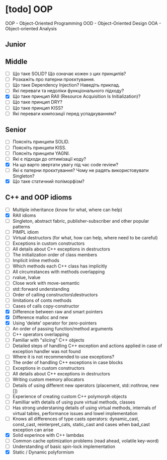 # [todo] OOP

OOP - Object-Oriented Programming
OOD - Object-Oriented Design
OOA - Object-oriented Analysis

## Junior

## Middle

- [ ] Що таке SOLID? Що означає кожен з цих принципів?
- [ ] Розкажіть про патерни проєктування.
- [ ] Що таке Dependency Injection? Наведіть приклад.
- [ ] Які переваги та недоліки функціонального підходу?
- [x] Що таке принцип RAII (Resource Acquisition Is Initialization)?
- [ ] Що таке принцип DRY?
- [ ] Що таке принцип KISS?
- [ ] Які переваги композиції перед успадкуванням?

## Senior

- [ ] Поясніть принципи SOLID.
- [ ] Поясніть принципи KISS.
- [ ] Поясніть принципи YAGNI.
- [ ] Які є підходи до оптимізації коду?
- [x] На що варто звертати увагу під час code review?
- [ ] Які є патерни проєктування? Чому не радять використовувати Singleton?
- [x] Що таке статичний поліморфізм?

## C++ and OOP idioms

- [ ] Multiple inheritance (know for what, where can help)
- [x] RAII idioms
- [ ] Singleton, abstract fabric, publisher-subscriber and other popular patterns
- [ ] PIMPL idiom
- [ ] Virtual destructors (for what, how can help, where need to be careful)
- [ ] Exceptions in custom constructors
- [ ] All details about C++ exceptions in destructors
- [ ] The initialization order of class members
- [ ] Implicit inline methods
- [ ] Which methods each C++ class has implicitly
- [ ] All circumstances with methods overlapping
- [ ] rvalue, lvalue
- [ ] Close work with move-semantic
- [ ] std::forward understanding
- [ ] Order of calling constructors\destructors
- [ ] limitations of conts methods
- [ ] Cases of calls copy-constructor
- [x] Difference between raw and smart pointers
- [x] Difference malloc and new
- [x] Using 'delete' operator for zero-pointers
- [ ] An order of passing function/method arguments
- [ ] C++ operators overlapping
- [ ] Familiar with "slicing" C++ objects
- [ ] Detailed steps of handling C++ exception and actions applied in case of exception handler was not found
- [ ] Where it is not recommended to use exceptions?
- [ ] The order of handling C++ exceptions in case blocks
- [ ] Exceptions in custom constructors
- [ ] All details about C++ exceptions in destructors
- [ ] Writing custom memory allocators
- [ ] Details of using different new operators (placement, std::nothrow, new [])
- [ ] Experience of creating custom C++ polymorph objects
- [ ] Familliar with details of using pure virtual methods, classes
- [ ] Has strong understaning details of using virtual methods, internals of virtual tables, performance issues and lowel implementation
- [ ] Knows all differences of type casts operators: dynamic_cast, const_cast, reinterpret_cats, static_cast and cases when bad_cast exception can arise
- [x] Solid experince with C++ lambdas
- [ ] Common cache optimization problems (read ahead, volatile key-word)
- [ ] Understanding of basic spin-lock implementation
- [x] Static / Dynamic polyformism
